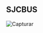 ## SJCBUS
![Capturar](https://github.com/nahclarasilvas/App-SjcBus/assets/163484648/c8246574-a05b-4830-a4a6-9233dc1c9ec8)

